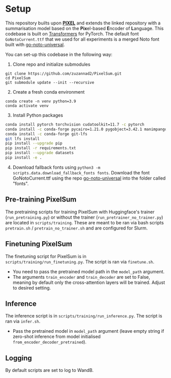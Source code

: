 # Setup 

This repository builts upon [**PIXEL**](https://github.com/xplip/pixel) and extends the linked repository with a summarisation model based on the **Pix**el-based **E**ncoder of **L**anguage. This codebase is built on [Transformers](https://github.com/huggingface/transformers) for PyTorch. The default font `GoNotoCurrent.ttf` that we used for all experiments is a merged Noto font built with [go-noto-universal](https://github.com/satbyy/go-noto-universal). 

You can set-up this codebase in the following way:

1. Clone repo and initialize submodules
```
git clone https://github.com/zuzannad2/PixelSum.git
cd PixelSum
git submodule update --init --recursive
```

2. Create a fresh conda environment
```
conda create -n venv python=3.9
conda activate venv
```

3. Install Python packages
```bash
conda install pytorch torchvision cudatoolkit=11.7 -c pytorch
conda install -c conda-forge pycairo=1.21.0 pygobject=3.42.1 manimpango=0.4.1
conda install -c conda-forge git-lfs
git lfs install 
pip install --upgrade pip
pip install -r requirements.txt
pip install --upgrade datasets
pip install -e .
```

4. Download fallback fonts using ```python3 -m scripts.data.download_fallback_fonts fonts```. Download the font GoNotoCurrent.ttf using the repo [go-noto-universal](https://github.com/satbyy/go-noto-universal) into the folder called "fonts".

## Pre-training PixelSum
The pretraining scripts for training PixelSum with Huggingface's trainer (```run_pretraining.py```) or without the trainer (```run_pretrainer_no_trainer.py```) are located in ```scripts/training```. These are meant to be ran via bash scripts ```pretrain.sh``` / ```pretrain_no_trainer.sh``` and are configured for Slurm. 

## Finetuning PixelSum
The finetuning script for PixelSum is in ```scripts/training/run_finetuning.py```. The script is ran via ```finetune.sh```. 
- You need to pass the pretrained model path in the  ```model_path``` argument.
- The arguments ```train_encoder``` and ```train_decoder``` are set to False, meaning by default only the cross-attention layers will be trained. Adjust to desired setting. 

## Inference 
The inference script is in ```scripts/training/run_inference.py```. The script is ran via ```infer.sh```. 
- Pass the pretrained model in ```model_path``` argument (leave empty string if zero-shot inference from model initialised ```from_encoder_decoder_pretrained```).

## Logging
By default scripts are set to log to WandB.
